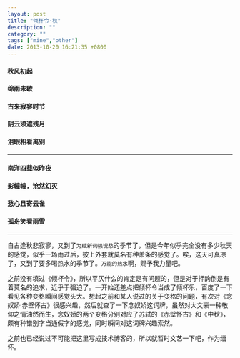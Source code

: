 ```yaml
---
layout: post
title: "倾杯令·秋"
description: ""
category: ""
tags: ["mine","other"]
date: 2013-10-20 16:21:35 +0800
---
```



#### 秋风初起
#### 绵雨未歇
#### 古来寂寥时节
#### 阴云须遮残月
#### 泪眼相看离别

-----------------

#### 南洋四载似昨夜
#### 影幢幢，沧然幻灭
#### 愁心且寄云雀
#### 孤舟笑看雨雪

------------------

自古逢秋悲寂寥，又到了`为赋新词强说愁`的季节了，但是今年似乎完全没有多少秋天的感觉，似乎一场雨过后，披上外套就莫名有种萧条的感觉了。唉，这天可真凉了，又到了要多喝热水的季节了。`万能的热水`啊，赐予我力量吧。

之前没有填过《倾杯令》，所以平仄什么的肯定是有问题的，但是对于押韵倒是有着莫名的追求，近乎于强迫了。一开始还差点把倾杯令当成了倾杯乐，百度了一下看见各种变格瞬间感觉头大。想起之前和某人说过的关于变格的问题，有次对《念奴娇·赤壁怀古》很感兴趣，然后就查了一下念奴娇这词牌，虽然对大文豪一种敬仰之情油然而生，念奴娇的两个变格分别对应了苏轼的《赤壁怀古》和《中秋》，颇有种错别字当通假字的感觉，同时瞬间对这词牌兴趣索然。

之前也已经说过不可能把这里写成技术博客的，所以就暂时文艺一下吧，作为缅怀。